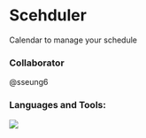 # Scehduler
Calendar to manage your schedule

### Collaborator
@sseung6

### Languages and Tools:
<img src="https://img.shields.io/badge/Kotlin-7F52FF?style=for-the-badge&logo=Kotlin&logoColor=white">

